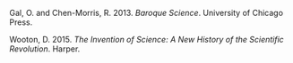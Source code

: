 Gal, O. and Chen-Morris, R. 2013. *Baroque Science*. University of Chicago Press.

Wooton, D. 2015. *The Invention of Science: A New History of the Scientific Revolution*. Harper.
